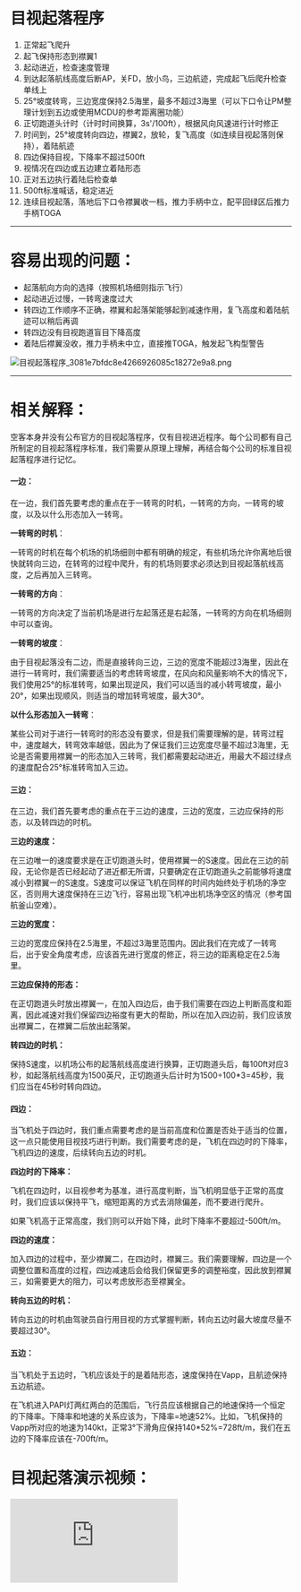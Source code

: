 # 目视起落程序

1. 正常起飞爬升
2. 起飞保持形态到襟翼1
3. 起动进近，检查速度管理
4. 到达起落航线高度后断AP，关FD，放小鸟，三边航迹，完成起飞后爬升检查单线上
5. 25°坡度转弯，三边宽度保持2.5海里，最多不超过3海里（可以下口令让PM整理计划到五边或使用MCDU的参考距离圈功能）
6. 正切跑道头计时（计时时间换算，3s'/100ft），根据风向风速进行计时修正
7. 时间到，25°坡度转向四边，襟翼2，放轮，复飞高度（如连续目视起落则保持），着陆航迹
8. 四边保持目视，下降率不超过500ft
9. 视情况在四边或五边建立着陆形态
10. 正对五边执行着陆后检查单
11. 500ft标准喊话，稳定进近
12. 连续目视起落，落地后下口令襟翼收一档，推力手柄中立，配平回绿区后推力手柄TOGA

---

# **容易出现的问题：**

* 起落航向方向的选择（按照机场细则指示飞行）
* 起动进近过慢，一转弯速度过大
* 转四边工作顺序不正确，襟翼和起落架能够起到减速作用，复飞高度和着陆航迹可以稍后再调
* 转四边没有目视跑道盲目下降高度
* 着陆后襟翼没收，推力手柄未中立，直接推TOGA，触发起飞构型警告

![目视起落程序_3081e7bfdc8e4266926085c18272e9a8.png](assets/目视起落程序_3081e7bfdc8e4266926085c18272e9a8-20210822084705-0q9ju6z.png)

---

# 相关解释：

空客本身并没有公布官方的目视起落程序，仅有目视进近程序。每个公司都有自己所制定的目视起落程序标准，我们需要从原理上理解，再结合每个公司的标准目视起落程序进行记忆。

#### **一边：**

在一边，我们首先要考虑的重点在于一转弯的时机，一转弯的方向，一转弯的坡度，以及以什么形态加入一转弯。

**一转弯的时机**：

一转弯的时机在每个机场的机场细则中都有明确的规定，有些机场允许你离地后很快就转向三边，在转弯的过程中爬升，有的机场则要求必须达到目视起落航线高度，之后再加入三转弯。

**一转弯的方向**：

一转弯的方向决定了当前机场是进行左起落还是右起落，一转弯的方向在机场细则中可以查询。

**一转弯的坡度**：

由于目视起落没有二边，而是直接转向三边，三边的宽度不能超过3海里，因此在进行一转弯时，我们需要适当的考虑转弯坡度，在风向和风量影响不大的情况下，我们使用25°的标准转弯，如果出现逆风，我们可以适当的减小转弯坡度，最小20°，如果出现顺风，则适当的增加转弯坡度，最大30°。

**以什么形态加入一转弯**：

某些公司对于进行一转弯时的形态没有要求，但是我们需要理解的是，转弯过程中，速度越大，转弯效率越低，因此为了保证我们三边宽度尽量不超过3海里，无论是否需要用襟翼一的形态加入三转弯，我们都需要起动进近，用最大不超过绿点的速度配合25°标准转弯加入三边。

#### **三边：**

在三边，我们首先要考虑的重点在于三边的速度，三边的宽度，三边应保持的形态，以及转四边的时机。

**三边的速度：**

在三边唯一的速度要求是在正切跑道头时，使用襟翼一的S速度。因此在三边的前段，无论你是否已经起动了进近都无所谓，只要确定在正切跑道头之前能够将速度减小到襟翼一的S速度。S速度可以保证飞机在同样的时间内始终处于机场的净空区，否则用大速度保持在三边飞行，容易出现飞机冲出机场净空区的情况（参考国航釜山空难）。

**三边的宽度：**

三边的宽度应保持在2.5海里，不超过3海里范围内。因此我们在完成了一转弯后，出于安全角度考虑，应该首先进行宽度的修正，将三边的距离稳定在2.5海里。

**三边应保持的形态：**

在正切跑道头时放出襟翼一，在加入四边后，由于我们需要在四边上判断高度和距离，因此减速对我们保留四边裕度有更大的帮助，所以在加入四边前，我们应该放出襟翼二，在襟翼二后放出起落架。

**转四边的时机：**

保持S速度，以机场公布的起落航线高度进行换算，正切跑道头后，每100ft对应3秒，如起落航线高度为1500英尺，正切跑道头后计时为1500÷100*3=45秒，我们应当在45秒时转向四边。

#### **四边：**

当飞机处于四边时，我们重点需要考虑的是当前高度和位置是否处于适当的位置，这一点只能使用目视技巧进行判断。我们需要考虑的是，飞机在四边时的下降率，飞机四边的速度，后续转向五边的时机。

**四边时的下降率：**

飞机在四边时，以目视参考为基准，进行高度判断，当飞机明显低于正常的高度时，我们应该以保持平飞，缩短距离的方式去消除偏差，而不要进行爬升。

如果飞机高于正常高度，我们则可以开始下降，此时下降率不要超过-500ft/m。

**四边的速度：**

加入四边的过程中，至少襟翼二，在四边时，襟翼三。我们需要理解，四边是一个调整位置和高度的过程，四边减速后会给我们保留更多的调整裕度，因此放到襟翼三，如需要更大的阻力，可以考虑放形态至襟翼全。

**转向五边的时机：**

转向五边的时机由驾驶员自行用目视的方式掌握判断，转向五边时最大坡度尽量不要超过30°。

#### **五边：**

当飞机处于五边时，飞机应该处于的是着陆形态，速度保持在Vapp，且航迹保持五边航迹。

在飞机进入PAPI灯两红两白的范围后，飞行员应该根据自己的地速保持一个恒定的下降率。下降率和地速的关系应该为，下降率=地速52%。比如，飞机保持的Vapp所对应的地速为140kt，正常3°下滑角应保持140*52%=728ft/m，我们在五边的下降率应该在-700ft/m。

# **目视起落演示视频：**

<iframe src="https://player.bilibili.com/player.html?aid=934634042&amp;bvid=BV1BM4y1w7Bt&amp;cid=457141386&amp;page=1" data-src="//player.bilibili.com/player.html?aid=934634042&amp;bvid=BV1BM4y1w7Bt&amp;cid=457141386&amp;page=1" scrolling="no" border="0" frameborder="no" framespacing="0" allowfullscreen="true"></iframe>
